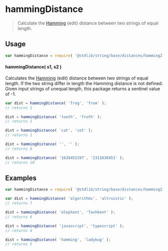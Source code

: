 <!--

@license Apache-2.0

Copyright (c) 2023 The Stdlib Authors.

Licensed under the Apache License, Version 2.0 (the "License");
you may not use this file except in compliance with the License.
You may obtain a copy of the License at

   http://www.apache.org/licenses/LICENSE-2.0

Unless required by applicable law or agreed to in writing, software
distributed under the License is distributed on an "AS IS" BASIS,
WITHOUT WARRANTIES OR CONDITIONS OF ANY KIND, either express or implied.
See the License for the specific language governing permissions and
limitations under the License.

-->

# hammingDistance

> Calculate the [Hamming][hamming] (edit) distance between two strings of equal length.

<!-- Package usage documentation. -->

<section class="usage">

## Usage

```javascript
var hammingDistance = require( '@stdlib/string/base/distances/hamming2' );
```

#### hammingDistance( s1, s2 )

Calculates the [Hamming][hamming] (edit) distance between two strings of equal length.  If the two string differ in length the Hamming distance is not defined.  Given input strings of unequal length, this package returns a sentinel value of -1.  

```javascript
var dist = hammingDistance( 'frog', 'from' );
// returns 1

dist = hammingDistance( 'tooth', 'froth' );
// returns 2

dist = hammingDistance( 'cat', 'cot' );
// returns 1

dist = hammingDistance( '', '' );
// returns 0

dist = hammingDistance( '1638452297', '2311638451' );
// returns 10
```

</section>

<!-- /.usage -->

<!-- Package usage examples. -->

<section class="examples">

## Examples

```javascript
var hammingDistance = require( '@stdlib/string/base/distances/hamming2' );

var dist = hammingDistance( 'algorithms', 'altruistic' );
// returns 7

dist = hammingDistance( 'elephant', 'Tashkent' );
// returns 6

dist = hammingDistance( 'javascript', 'typescript' );
// returns 4

dist = hammingDistance( 'hamming', 'ladybug' );
// returns 5
```

</section>

<!-- /.examples -->

<!-- Section for related `stdlib` packages. Do not manually edit this section, as it is automatically populated. -->

<section class="related">

</section>

<!-- /.related -->

<!-- Section for all links. Make sure to keep an empty line after the `section` element and another before the `/section` close. -->

<section class="links">

[hamming]: https://en.wikipedia.org/wiki/Hamming_distance

</section>

<!-- /.links -->
